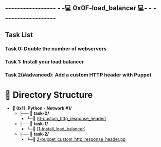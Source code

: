 ## ----------------- - -💻 0x0F-load_balancer 💻- - ------------------

## Task List

### Task 0: Double the number of webservers

### Task 1: Install your load balancer

### Task 2(#advanced): Add a custom HTTP header with Puppet

# 📁 Directory Structure

- 📂 **0x11. Python - Network #1/**
  - ├── 📂 **task-0/**
    - └─🔐 [[0-custom_http_response_header](/0x11.%20Python%20-%20Network%20%231/task-0/0-custom_http_response_header)]
  - ├── 📂 **task-1/**
    - └─🔑 [[1-install_load_balancer](/0x11.%20Python%20-%20Network%20%231/task-1/1-install_load_balancer)]
  - ├── 📂 **task-2/**
    - └─📧 [2-puppet_custom_http_response_header.pp](/0x11.%20Python%20-%20Network%20%231/task-2/2-puppet_custom_http_response_header.pp)
